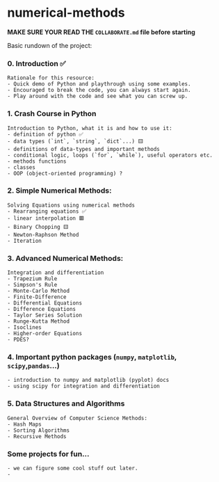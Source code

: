 # numerical-methods

**MAKE SURE YOUR READ THE `COLLABORATE.md` file before starting**

Basic rundown of the project:

### 0. Introduction ✅

    Rationale for this resource:
    - Quick demo of Python and playthrough using some examples.
    - Encouraged to break the code, you can always start again.
    - Play around with the code and see what you can screw up.

### 1. Crash Course in Python

    Introduction to Python, what it is and how to use it:
    - definition of python ✅
    - data types (`int`, `string`, `dict`...) 🟨
    - definitions of data-types and important methods
    - conditional logic, loops (`for`, `while`), useful operators etc.
    - methods functions
    - classes
    - OOP (object-oriented programming) ?

### 2. Simple Numerical Methods:

    Solving Equations using numerical methods
    - Rearranging equations ✅
    - linear interpolation 🟥
    - Binary Chopping 🟨
    - Newton-Raphson Method
    - Iteration

### 3. Advanced Numerical Methods:

    Integration and differentiation
    - Trapezium Rule
    - Simpson's Rule
    - Monte-Carlo Method
    - Finite-Difference
    - Differential Equations
    - Difference Equations
    - Taylor Series Solution
    - Runge-Kutta Method
    - Isoclines
    - Higher-order Equations
    - PDES?

### 4. Important python packages (`numpy`, `matplotlib`, `scipy`,`pandas`...)

    - introduction to numpy and matplotlib (pyplot) docs
    - using scipy for integration and differentiation

### 5. Data Structures and Algorithms

    General Overview of Computer Science Methods:
    - Hash Maps
    - Sorting Algorithms
    - Recursive Methods

### Some projects for fun...

    - we can figure some cool stuff out later.
    -
